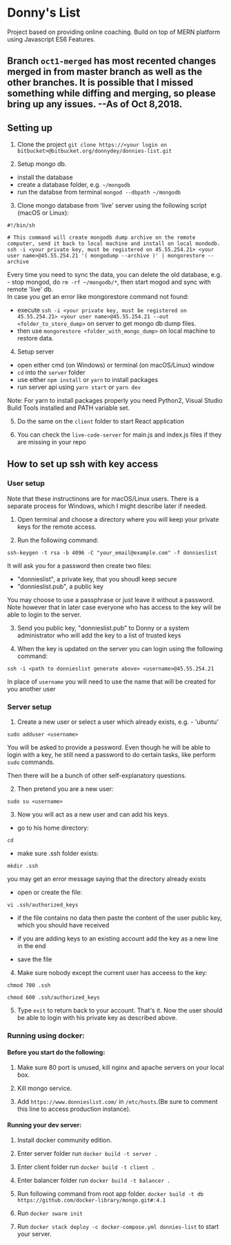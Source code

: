 # Donny's List
Project based on providing online coaching. Build on top of MERN platform using Javascript ES6 Features.

## Branch `oct1-merged` has most recented changes merged in from master branch as well as the other branches. It is possible that I missed something while diffing and merging, so please bring up any issues. --As of Oct 8,2018.

## Setting up
1) Clone the project
`git clone https://<your login on bitbucket>@bitbucket.org/donnydey/donnies-list.git`

2) Setup mongo db.
- install the database
- create a database folder, e.g. `~/mongodb`
- run the databse from terminal `mongod --dbpath ~/mongodb`

3) Clone mongo database from 'live' server using the following script (macOS or Linux):
```
#!/bin/sh

# This command will create mongodb dump archive on the remote computer, send it back to local machine and install on local mondodb.
ssh -i <your private key, must be registered on 45.55.254.21> <your user name>@45.55.254.21 '( mongodump --archive )' | mongorestore --archive
```
Every time you need to sync the data, you can delete the old database, e.g. - stop mongod, do `rm -rf ~/mongodb/*`, then start mogod and sync with remote 'live' db.<br />
In case you get an error like mongorestore command not found:
- execute `ssh -i <your private key, must be registered on 45.55.254.21> <your user name>@45.55.254.21 --out <folder_to_store_dump>` on server to get mongo db dump files.
- then use `mongorestore <folder_with_mongo_dump>` on local machine to restore data.
    
4) Setup server
- open either cmd (on Windows) or terminal (on macOS/Linux) window
- `cd` into the `server` folder
- use either `npm install` or `yarn` to install packages
- run server api using `yarn start` or `yarn dev`

Note: For yarn to install packages properly you need Python2, Visual Studio Build Tools installed and PATH variable set.

5) Do the same on the `client` folder to start React application

6) You can check the `live-code-server` for main.js and index.js files if they are missing in your repo

## How to set up ssh with key access

### User setup

Note that these instructinons are for macOS/Linux users. There is a separate process for Windows, which I might describe later if needed.

1) Open terminal and choose a directory where you will keep your private keys for the remote access.

2) Run the following command:

`ssh-keygen -t rsa -b 4096 -C "your_email@example.com" -f donnieslist`

It will ask you for a password then create two files:

- "donnieslist", a private key, that you shoudl keep secure
- "donnieslist.pub", a public key

You may choose to use a passphrase or just leave it without a password. Note however that in later case everyone who has access to the key will be able to login to the server.

3) Send you public key, "donnieslist.pub" to Donny or a system administrator who will add the key to a list of trusted keys

4) When the key is updated on the server you can login using the following command:

`ssh -i <path to donnieslist generate above> <username>@45.55.254.21`

In place of `username` you will need to use the name that will be created for you another user


### Server setup

1) Create a new user or select a user which already exists, e.g. - 'ubuntu'

`sudo adduser <username>`

You will be asked to provide a password. Even though he will be able to login with a key, he still need a password to do certain tasks, like perform `sudo` commands.

Then there will be a bunch of other self-explanatory questions.

2) Then pretend you are a new user:

`sudo su <username>`

3) Now you will act as a new user and can add his keys.

- go to his home directory:

`cd`

- make sure .ssh folder exists:

`mkdir .ssh`

you may get an error message saying that the directory already exists

- open or create the file:

`vi .ssh/authorized_keys`

- if the file contains no data then paste the content of the user public key, which you should have received

- if you are adding keys to an existing account add the key as a new line in the end

- save the file

4) Make sure nobody except the current user has acceess to the key:

`chmod 700 .ssh`

`chmod 600 .ssh/authorized_keys`

5) Type `exit` to return back to your account. That's it. Now the user should be able to login with his private key as described above.



### Running using docker:

#### Before you start do the following:

1) Make sure 80 port is unused, kill nginx and apache servers on your local box.

2) Kill mongo service.

3) Add `https://www.donnieslist.com/` in `/etc/hosts`.(Be sure to comment this line to access production instance).

#### Running your dev server:
1) Install docker community edition.

2) Enter server folder run `docker build -t server .`

3) Enter client folder run `docker build -t client .`

4) Enter balancer folder run `docker build -t balancer .`

5) Run following command from root app folder.
`docker build -t db https://github.com/docker-library/mongo.git#:4.1`

6) Run `docker swarm init`
7) Run `docker stack deploy -c docker-compose.yml donnies-list` to start your server.